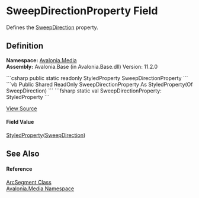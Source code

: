# SweepDirectionProperty Field


Defines the <a href="P_Avalonia_Media_ArcSegment_SweepDirection">SweepDirection</a> property.



## Definition
**Namespace:** <a href="N_Avalonia_Media">Avalonia.Media</a>  
**Assembly:** Avalonia.Base (in Avalonia.Base.dll) Version: 11.2.0

<Tabs groupId="api-code-preview">
<TabItem value="csharp" label="C#">
```csharp
public static readonly StyledProperty<SweepDirection> SweepDirectionProperty
```
</TabItem>
<TabItem value="vb" label="VB">
```vb
Public Shared ReadOnly SweepDirectionProperty As StyledProperty(Of SweepDirection)
```
</TabItem>
<TabItem value="fsharp" label="F#">
```fsharp
static val SweepDirectionProperty: StyledProperty<SweepDirection>
```
</TabItem>
</Tabs>



<a href="https://github.com/AvaloniaUI/Avalonia/tree/master/src/Avalonia.Base/Media/ArcSegment.cs" title="View the source code">View Source</a>



#### Field Value
<a href="T_Avalonia_StyledProperty_1">StyledProperty</a>(<a href="T_Avalonia_Media_SweepDirection">SweepDirection</a>)

## See Also


#### Reference
<a href="T_Avalonia_Media_ArcSegment">ArcSegment Class</a>  
<a href="N_Avalonia_Media">Avalonia.Media Namespace</a>  

